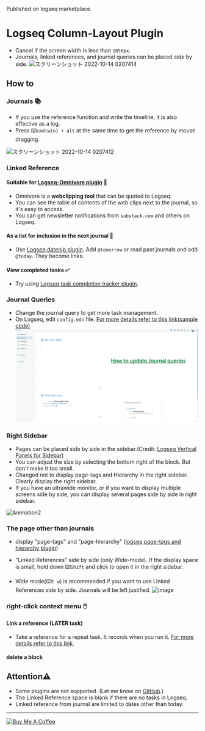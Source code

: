 Published on logseq marketplace. 

# Logseq Column-Layout Plugin
 - Cancel if the screen width is less than `1850px`.
 - Journals, linked references, and journal queries can be placed side by side.
 ![スクリーンショット 2022-10-14 0207414](https://user-images.githubusercontent.com/111847207/195663729-7c979e9e-9309-4f0b-9766-581778c5aaa7.png)

## How to
### Journals 📚
 - If you use the reference function and write the timeline, it is also effective as a log.
 - Press ⌨️`cmd(win) + alt` at the same time to get the reference by mouse dragging.

![スクリーンショット 2022-10-14 0207412](https://user-images.githubusercontent.com/111847207/195662824-35aecadd-c404-42a8-82eb-54ffc628c321.png)

### Linked Reference
#### Suitable for [Logseq-Omnivore plugin](https://github.com/omnivore-app/logseq-omnivore) 🚩
- Omnivore is a **webclipping tool** that can be quoted to Logseq.
- You can see the table of contents of the web clips next to the journal, so it's easy to access.
- You can get newsletter notifications from `substack.com` and others on Logseq.
#### As a list for inclusion in the next journal 📅
 - Use [Logseq datenlp plugin](https://github.com/hkgnp/logseq-datenlp-plugin). Add `@tomorrow` or read past journals and add `@today`. They become links.
 #### View completed tasks ✅
 - Try using [Logseq task completion tracker plugin](https://github.com/DimitryDushkin/logseq-plugin-task-check-date).

### Journal Queries
 - Change the journal query to get more task management.
 - On Logseq, edit `config.edn` file. [For more details refer to this link(sample code)](https://github.com/YU000jp/Logseq-default-queries-journals)
![Animation1](img/journal-queries-demo.gif)

### Right Sidebar
 - Pages can be placed side by side in the sidebar.(Credit: [Logseq Vertical Panels for Sidebar](https://github.com/r-hegde/logseq-vertical-panels))
 - You can adjust the size by selecting the bottom right of the block. But don't make it too small.
 - Changed not to display page-tags and Hierarchy in the right sidebar. Clearly display the right sidebar.
 - If you have an ultrawide monitor, or if you want to display multiple screens side by side, you can display several pages side by side in right sidebar.
 
![Animation2](https://user-images.githubusercontent.com/111847207/200146804-e0e53c12-933a-417e-b19a-e9e782e1c492.gif)

### The page other than journals
 - display "page-tags" and "page-hierarchy" ([logseq page-tags and hierarchy plugin](https://github.com/YU000jp/logseq-page-tags-and-hierarchy))
 
 - "Linked References" side by side (only Wide-mode). If the display space is small, hold down ⌨️`Shift` and click to open it in the right sidebar.
 - Wide mode(⌨️`t w`) is recommended if you want to use Linked References side by side. Journals will be left justified.
 ![image](https://user-images.githubusercontent.com/111847207/200147083-f2ff65dd-0ba4-49eb-986c-c384178f9354.png)

### right-click context menu 🖱️
#### Link a reference (LATER task)
 - Take a reference for a repeat task. It records when you run it. [For more details refer to this link](https://github.com/YU000jp/logseq-repeat-task-reference/blob/main/README.md).
#### delete a block

## Attention⚠️
 - Some plugins are not supported. (Let me know on [GitHub](https://github.com/YU000jp/Logseq-column-Layout/issues).)
 - The Linked Reference space is blank if there are no tasks in Logseq.
 - Linked reference from journal are limited to dates other than today.

---

 <a href="https://www.buymeacoffee.com/yu000japan" target="_blank"><img src="https://cdn.buymeacoffee.com/buttons/v2/default-yellow.png" alt="Buy Me A Coffee" style="height: 60px !important;width: 217px !important;" ></a>
 

